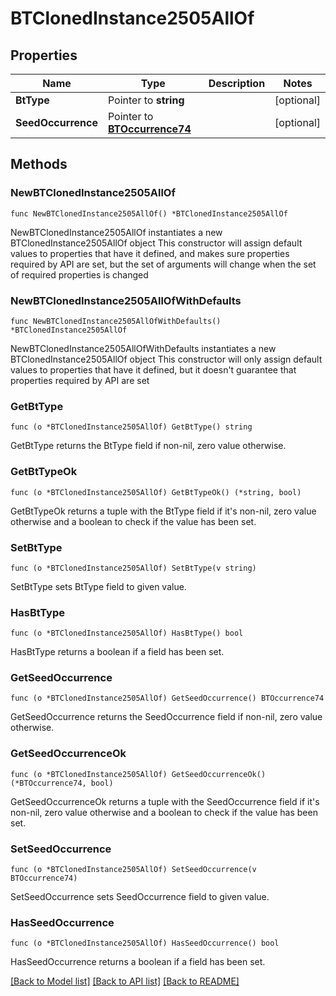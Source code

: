 # BTClonedInstance2505AllOf

## Properties

Name | Type | Description | Notes
------------ | ------------- | ------------- | -------------
**BtType** | Pointer to **string** |  | [optional] 
**SeedOccurrence** | Pointer to [**BTOccurrence74**](BTOccurrence74.md) |  | [optional] 

## Methods

### NewBTClonedInstance2505AllOf

`func NewBTClonedInstance2505AllOf() *BTClonedInstance2505AllOf`

NewBTClonedInstance2505AllOf instantiates a new BTClonedInstance2505AllOf object
This constructor will assign default values to properties that have it defined,
and makes sure properties required by API are set, but the set of arguments
will change when the set of required properties is changed

### NewBTClonedInstance2505AllOfWithDefaults

`func NewBTClonedInstance2505AllOfWithDefaults() *BTClonedInstance2505AllOf`

NewBTClonedInstance2505AllOfWithDefaults instantiates a new BTClonedInstance2505AllOf object
This constructor will only assign default values to properties that have it defined,
but it doesn't guarantee that properties required by API are set

### GetBtType

`func (o *BTClonedInstance2505AllOf) GetBtType() string`

GetBtType returns the BtType field if non-nil, zero value otherwise.

### GetBtTypeOk

`func (o *BTClonedInstance2505AllOf) GetBtTypeOk() (*string, bool)`

GetBtTypeOk returns a tuple with the BtType field if it's non-nil, zero value otherwise
and a boolean to check if the value has been set.

### SetBtType

`func (o *BTClonedInstance2505AllOf) SetBtType(v string)`

SetBtType sets BtType field to given value.

### HasBtType

`func (o *BTClonedInstance2505AllOf) HasBtType() bool`

HasBtType returns a boolean if a field has been set.

### GetSeedOccurrence

`func (o *BTClonedInstance2505AllOf) GetSeedOccurrence() BTOccurrence74`

GetSeedOccurrence returns the SeedOccurrence field if non-nil, zero value otherwise.

### GetSeedOccurrenceOk

`func (o *BTClonedInstance2505AllOf) GetSeedOccurrenceOk() (*BTOccurrence74, bool)`

GetSeedOccurrenceOk returns a tuple with the SeedOccurrence field if it's non-nil, zero value otherwise
and a boolean to check if the value has been set.

### SetSeedOccurrence

`func (o *BTClonedInstance2505AllOf) SetSeedOccurrence(v BTOccurrence74)`

SetSeedOccurrence sets SeedOccurrence field to given value.

### HasSeedOccurrence

`func (o *BTClonedInstance2505AllOf) HasSeedOccurrence() bool`

HasSeedOccurrence returns a boolean if a field has been set.


[[Back to Model list]](../README.md#documentation-for-models) [[Back to API list]](../README.md#documentation-for-api-endpoints) [[Back to README]](../README.md)


